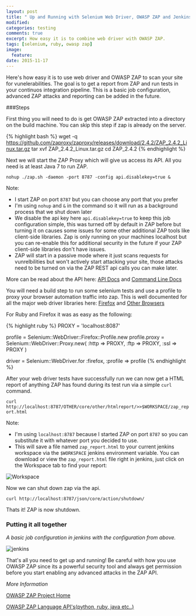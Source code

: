 ```yaml
---
layout: post
title: " Up and Running with Selenium Web Driver, OWASP ZAP and Jenkins"
modified:
categories: testing
comments: true
excerpt: How easy it is to combine web driver with OWASP ZAP.
tags: [selenium, ruby, owasp zap]
image:
  feature:
date: 2015-11-17
---
```


Here's how easy it is to use web driver and OWASP ZAP to scan your site for vunelerabilities. The goal is to get a report from ZAP and run tests in your continuos integration pipeline. This is a basic job configuration, advanced ZAP attacks and reporting can be added in the future.

###Steps

First thing you will need to do is get OWASP ZAP extracted into a directory on the build machine. You can skip this step if zap is already on the server.

{% highlight bash %}
wget -q https://github.com/zaproxy/zaproxy/releases/download/2.4.2/ZAP_2.4.2_Linux.tar.gz
tar xvf ZAP_2.4.2_Linux.tar.gz
cd ZAP_2.4.2
{% endhighlight %}

Next we will start the ZAP Proxy which will give us access its API. All you need is at least Java 7 to run ZAP.

`nohup ./zap.sh -daemon -port 8787 -config api.disablekey=true &`

Note:

* I start ZAP on port `8787` but you can choose any port that you prefer
* I'm using `nohup` and `&` in the command so it will run as a background process that we shut down later
* We disable the api key here `api.disablekey=true` to keep this job configuration simple, this was turned off by default in ZAP before but turning it on causes some issues for some other additional ZAP tools like client-side libraries. Zap is only running on your machines localhost but you can re-enable this for additional security in the future if your ZAP client-side libraries don't have issues. 
* ZAP will start in a passive mode where it just scans requests for vunrelbilities but won't actively start attacking your site, those attacks need to be turned on via the ZAP REST api calls you can make later. 

More can be read about the API here: [API Docs](https://github.com/zaproxy/zaproxy/wiki/ApiDetails)
and [Command Line Docs](https://github.com/zaproxy/zap-core-help/wiki/HelpCmdline)

You will need a build step to run some selenium tests and use a profile to proxy your browser automation traffic into zap. This is well documented for all the major web driver libraries here: 
[Firefox](http://www.seleniumhq.org/docs/04_webdriver_advanced.jsp#firefox)
and
[Other Browsers](http://www.seleniumhq.org/docs/04_webdriver_advanced.jsp#using-a-proxy)

For Ruby and Firefox it was as easy as the following:

{% highlight ruby %}
PROXY = 'localhost:8087'

profile = Selenium::WebDriver::Firefox::Profile.new
profile.proxy = Selenium::WebDriver::Proxy.new(
  :http     => PROXY,
  :ftp      => PROXY,
  :ssl      => PROXY
)

driver = Selenium::WebDriver.for :firefox, :profile => profile
{% endhighlight %}

After your web driver tests have successfully run we can now get a HTML report of anything ZAP has found during its test run via a simple `curl` command.

`curl http://localhost:8787/OTHER/core/other/htmlreport/>>$WORKSPACE/zap_report.html`

Note:

* I'm using `localhost:8787` because I started ZAP on port `8787` so you can substitute it with whatever port you decided to use.
* This will save a file named `zap_report.html` to your current jenkins workspace via the `$WORKSPACE` jenkins environment variable. You can download or view the `zap_report.html` file right in jenkins, just click on the Workspace tab to find your report:

![Workspace](https://i.gyazo.com/e4cfbfe6138d8791987bf6ea78c1aaec.png)

Now we can shut down zap via the api.

`curl http://localhost:8787/json/core/action/shutdown/`
	
Thats it! ZAP is now shutdown.

### Putting it all together
*A basic job configuration in jenkins with the configuration from above.*

![jenkins](http://i.imgur.com/o8epqxN.png)

That's all you need to get up and running! Be careful with how you use OWASP ZAP since its a powerful security tool and always get permission before you start enabling any advanced attacks in the ZAP API.

*More Information*

[OWASP ZAP Project Home](https://www.owasp.org/index.php/OWASP_Zed_Attack_Proxy_Project)

[OWASP ZAP Language API's(python, ruby, java etc..)](https://github.com/zaproxy/zaproxy/wiki/ApiDetails)
